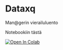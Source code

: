 # Dataxq
Man@gerin vierailuluento

Notebookiin tästä

[![Open In Colab](https://colab.research.google.com/assets/colab-badge.svg)](https://colab.research.google.com/github/TeemuMikkonen/Dataxq/Solita_x_Manager.ipynb)
